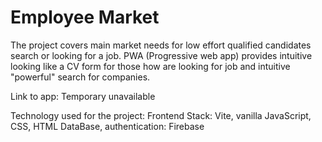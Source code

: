 # Employee Market

The project covers main market needs for low effort qualified candidates search or looking for a job.
PWA (Progressive web app) provides intuitive looking like a CV form for those how are looking for job and intuitive "powerful" search for companies.

Link to app: Temporary unavailable

Technology used for the project:
Frontend Stack: Vite, vanilla JavaScript, CSS, HTML
DataBase, authentication: Firebase
